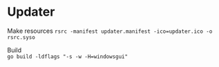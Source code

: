 # Updater

Make resources
```rsrc -manifest updater.manifest -ico=updater.ico -o rsrc.syso```

Build  
```go build -ldflags "-s -w -H=windowsgui"  ```

